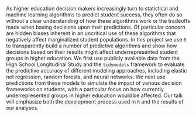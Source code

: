 

As higher education decision makers increasingly turn to statistical
and machine learning algorithms to predict student success, they often
do so without a clear understanding of how these algorithms work or
the tradeoffs made when basing decisions upon their predictions. Of
particular concern are hidden biases inherent in an uncritical use of
these algorithms that negatively affect marginalized student
populations. In this project we use `R` to transparently build a
number of predictive algorithms and show how decisions based on their
results might affect underrepresented student groups in higher
education. We first use publicly available data from the High School
Longitudinal Study and the `tidymodels` framework to evaluate the
predictive accuracy of different modeling approaches, including
elastic net regression, random forests, and neural networks. We next
use predictions from these models to simulate the impact of various
decision frameworks on students, with a particular focus on how
currently underrepresented groups in higher education would be
affected. Our talk will emphasize both the development process used in
`R` and the results of our analyses.
